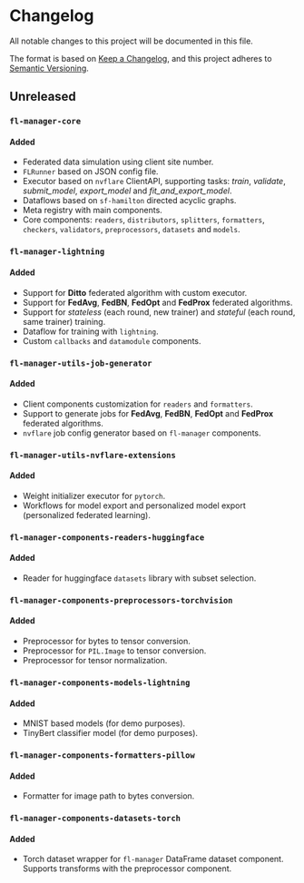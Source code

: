 # Changelog

All notable changes to this project will be documented in this file.

The format is based on [Keep a Changelog](https://keepachangelog.com/en/1.0.0/),
and this project adheres to [Semantic Versioning](https://semver.org/spec/v2.0.0.html).

## Unreleased

### `fl-manager-core`

#### Added

- Federated data simulation using client site number.
- `FLRunner` based on JSON config file.
- Executor based on `nvflare` ClientAPI, supporting tasks: _train_, _validate_, _submit_model_, _export_model_ and _fit_and_export_model_.
- Dataflows based on `sf-hamilton` directed acyclic graphs.
- Meta registry with main components.
- Core components: `readers`, `distributors`, `splitters`, `formatters`, `checkers`, `validators`, `preprocessors`, `datasets` and `models`.

### `fl-manager-lightning`

#### Added

- Support for **Ditto** federated algorithm with custom executor.
- Support for **FedAvg**, **FedBN**, **FedOpt** and **FedProx** federated algorithms.
- Support for _stateless_ (each round, new trainer) and _stateful_ (each round, same trainer) training.
- Dataflow for training with `lightning`.
- Custom `callbacks` and `datamodule` components.

### `fl-manager-utils-job-generator`

#### Added

- Client components customization for `readers` and `formatters`.
- Support to generate jobs for **FedAvg**, **FedBN**, **FedOpt** and **FedProx** federated algorithms.
- `nvflare` job config generator based on `fl-manager` components.

### `fl-manager-utils-nvflare-extensions`

#### Added

- Weight initializer executor for `pytorch`.
- Workflows for model export and personalized model export (personalized federated learning).

### `fl-manager-components-readers-huggingface`

#### Added

- Reader for huggingface `datasets` library with subset selection.

### `fl-manager-components-preprocessors-torchvision`

#### Added

- Preprocessor for bytes to tensor conversion.
- Preprocessor for `PIL.Image` to tensor conversion.
- Preprocessor for tensor normalization.

### `fl-manager-components-models-lightning`

#### Added

- MNIST based models (for demo purposes).
- TinyBert classifier model (for demo purposes).

### `fl-manager-components-formatters-pillow`

#### Added

- Formatter for image path to bytes conversion.

### `fl-manager-components-datasets-torch`

#### Added

- Torch dataset wrapper for `fl-manager` DataFrame dataset component. Supports transforms with the preprocessor component.
